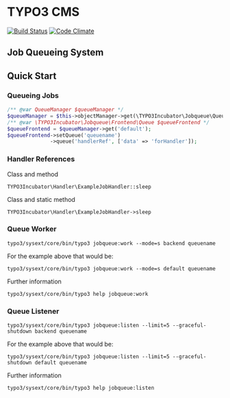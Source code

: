 # TYPO3 CMS
[![Build Status](https://travis-ci.org/TYPO3Incubator/jobqueue.svg?branch=master)](https://travis-ci.org/TYPO3Incubator/jobqueue) [![Code Climate](https://codeclimate.com/github/TYPO3Incubator/jobqueue/badges/gpa.svg)](https://codeclimate.com/github/TYPO3Incubator/jobqueue)
## Job Queueing System

## Quick Start

### Queueing Jobs

```php
/** @var QueueManager $queueManager */
$queueManager = $this->objectManager->get(\TYPO3Incubator\Jobqueue\QueueManager::class);
/** @var \TYPO3Incubator\Jobqueue\Frontend\Queue $queueFrontend */
$queueFrontend = $queueManager->get('default');
$queueFrontend->setQueue('queuename')
              ->queue('handlerRef', ['data' => 'forHandler']);
```

### Handler References

Class and method

`TYPO3Incubator\Handler\ExampleJobHandler::sleep`

Class and static method

`TYPO3Incubator\Handler\ExampleJobHandler->sleep`

### Queue Worker

`typo3/sysext/core/bin/typo3 jobqueue:work --mode=s backend queuename`
 
For the example above that would be:

`typo3/sysext/core/bin/typo3 jobqueue:work --mode=s default queuename`

Further information

`typo3/sysext/core/bin/typo3 help jobqueue:work`

### Queue Listener

`typo3/sysext/core/bin/typo3 jobqueue:listen --limit=5 --graceful-shutdown backend queuename`
 
For the example above that would be:

`typo3/sysext/core/bin/typo3 jobqueue:listen --limit=5 --graceful-shutdown default queuename`

Further information

`typo3/sysext/core/bin/typo3 help jobqueue:listen`

